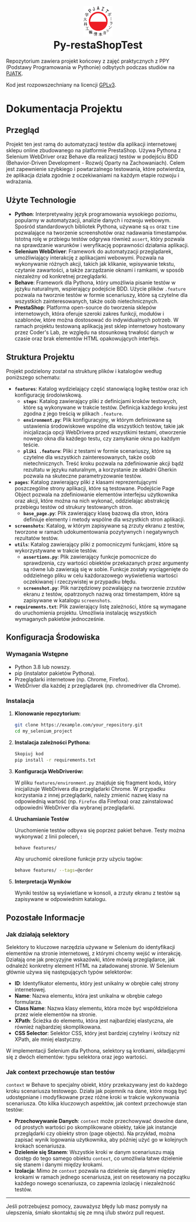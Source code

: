 <h1 align="center">
  <div>
    <img width="80" src="https://raw.githubusercontent.com/itischrisd/itis-PJATK/main/logo.svg" alt="" />
  </div>
  Py-restaShopTest
</h1>

Repozytorium zawiera projekt końcowy z zajęć praktycznych z PPY (Podstawy Programowania w Pythonie) odbytych podczas studiów na [PJATK](https://www.pja.edu.pl/).

Kod jest rozpowszechniany na licencji [GPLv3](./LICENSE).

# Dokumentacja Projektu

## Przegląd

Projekt ten jest ramą do automatyzacji testów dla aplikacji internetowej sklepu online zbudowanego na platformie PrestaShop. Używa Pythona z Selenium WebDriver oraz Behave dla realizacji testów w podejściu BDD (Behavior-Driven Development - Rozwój Oparty na Zachowaniach). Celem jest zapewnienie szybkiego i powtarzalnego testowania, które potwierdza, że aplikacja działa zgodnie z oczekiwaniami na każdym etapie rozwoju i wdrażania.

## Użyte Technologie

- **Python**: Interpretywalny język programowania wysokiego poziomu, popularny w automatyzacji, analizie danych i rozwoju webowym. Spośród standardowych bibliotek Pythona, używane są `os` oraz `time` pozwalające na tworzenie screenshotów oraz nadawania timestampów. Istotną rolę w przbiegu testów odgrywa również `assert`, który pozwala na sprawdzanie warunków i weryfikację poprawności działania aplikacji.
- **Selenium WebDriver**: Framework do automatyzacji przeglądarek, umożliwiający interakcję z aplikacjami webowymi. Pozwala na wykonywanie różnych akcji, takich jak klikanie, wpisywanie tekstu, czytanie zawartości, a także zarządzanie oknami i ramkami, w sposób niezależny od konkretnej przeglądarki.
- **Behave**: Framework dla Pythona, który umożliwia pisanie testów w języku naturalnym, wspierający podejście BDD. Użycie plików `.feature` pozwala na tworznie testów w formie scenariuszy, które są czytelne dla wszystkich zainteresowanych, także osób nietechnicznych.
- **PrestaShop**: Platforma open-source do tworzenia sklepów internetowych, która oferuje szeroki zakres funkcji, modułów i szablonów, które można dostosować do indywidualnych potrzeb. W ramach projektu testowaną aplikacją jest sklep internetowy hostowany przez Coder's Lab, ze względu na stosunkową trwałość danych w czasie oraz brak elementów HTML opakowujących interfejs.

## Struktura Projektu

Projekt podzielony został na strukturę plików i katalogów według poniższego schematu:

- **`features`**: Katalog wydzielający część stanowiącą logikę testów oraz ich konfigurację środoiwskową.
  - **`steps`**: Katalog zawierający pliki z definicjami kroków testowych, które są wykonywane w trakcie testów. Definicja każdego kroku jest zgodna z jego treścią w plikach `.feature`.
  - **`environment.py`**: Plik konfiguracyjny, w którym definiowane są ustawienia środowiskowe wspólne dla wszystkich testów, takie jak inicjalizacja opcji WebDrivera przed wszystkimi testami, otworzenie nowego okna dla każdego testu, czy zamykanie okna po każdym teście.
  - **`pliki .feature`**: Pliki z testami w formie scenariuszy, które są czytelne dla wszystkich zainteresowanych, także osób nietechnicznych. Treść kroku pozwala na zdefiniowanie akcji bądź rezultatu w języku naturalnym, a korzystanie ze składni Gherkin pozwala na skuteczne parametryzowanie testów.
- **`pages`**: Katalog zawierający pliki z klasami reprezentującymi poszczególne strony aplikacji, które są testowane. Podejście Page Object pozwala na zdefiniowanie elementów interfejsu użytkownika oraz akcji, które można na nich wykonać, oddzielając abstrakcję przebiegu testów od strukury testowanych stron.
  - **`base_page.py`**: Plik zawierający klasę bazową dla stron, która definiuje elementy i metody wspólne dla wszystkich stron aplikacji.
- **`screenshots`**: Katalog, w którym zapisywane są zrzuty ekranu z testów, tworzone w ramach udokumentowania pozytywnych i negatywnych rezultatów testów.
- **`utils`**: Katalog zawierający pliki z pomocniczymi funkcjami, które są wykorzystywane w trakcie testów.
  - **`assertions.py`**: Plik zawierający funkcje pomocnicze do sprawdzenia, czy wartości obiektów przekazanych przez argumenty są równe lub zawierają się w sobie. Funkcje zostały wyciągenięte do oddzielnego pliku w celu każdorazowego wyświetlenia wartości oczekiwanej i rzeczywistej w przypadku błędu.
  - **`screenshot.py`**: Plik narzędziowy pozwalający na tworzenie zrzutów ekranu z testów, opatrzonych nazwą oraz timestampem, które są zapisywane w katalogu `screenshots`.
- **`requirements.txt`**: Plik zawierający listę zależności, które są wymagane do uruchomienia projektu. Umożliwia instalację wszystkich wymaganych pakietów jednocześnie.


## Konfiguracja Środowiska

### Wymagania Wstępne

- Python 3.8 lub nowszy.
- pip (instalator pakietów Pythona).
- Przeglądarki internetowe (np. Chrome, Firefox).
- WebDriver dla każdej z przeglądarek (np. chromedriver dla Chrome).

### Instalacja

1. **Klonowanie repozytorium:**
   ```bash
   git clone https://example.com/your_repository.git
   cd my_selenium_project
   ```

2. **Instalacja zależności Pythona:**

    ```bash
    Skopiuj kod
    pip install -r requirements.txt
    ```

3. **Konfiguracja WebDriverów:**

    W pliku `features/environment.py` znajduje się fragment kodu, który inicjalizuje WebDrivera dla przeglądarki Chrome. W przypadku korzystania z innej przeglądarki, należy zmienić nazwę klasy na odpowiednią wartość (np. `Firefox` dla Firefoxa) oraz zainstalować odpowiedni WebDriver dla wybranej przeglądarki.

4. **Uruchamianie Testów**

   Uruchomienie testów odbywa się poprzez pakiet behave. Testy można wykonywać z linii poleceń, :

    ```bash
    behave features/
   ```

    Aby uruchomić określone funkcje przy użyciu tagów:

    ```bash
    behave features/ --tags=@order
   ```
    
5. **Interpretacja Wyników**

   Wyniki testów są wyświetlane w konsoli, a zrzuty ekranu z testów są zapisywane w odpowiednim katalogu.

## Pozostałe Informacje

### Jak działają selektory

Selektory to kluczowe narzędzia używane w Selenium do identyfikacji elementów na stronie internetowej, z którymi chcemy wejść w interakcję. Działają one jak precyzyjne wskazówki, które mówią przeglądarce, jak odnaleźć konkretny element HTML na załadowanej stronie. W Selenium głównie używa się następujących typów selektorów:

- **ID**: Identyfikator elementu, który jest unikalny w obrębie całej strony internetowej.
- **Name**: Nazwa elementu, która jest unikalna w obrębie całego formularza.
- **Class Name**: Nazwa klasy elementu, która może być współdzielona przez wiele elementów na stronie.
- **XPath**: Ścieżka do elementu, która jest najbardziej elastyczna, ale również najbardziej skomplikowana.
- **CSS Selector**: Selektor CSS, który jest bardziej czytelny i krótszy niż XPath, ale mniej elastyczny.

W implementacji Selenium dla Pythona, selektory są krotkami, składjącymi się z dwóch elementów: typu selektora oraz jego wartości.

### Jak context przechowuje stan testów

`context` w Behave to specjalny obiekt, który przekazywany jest do każdego kroku scenariusza testowego. Działa jak pojemnik na dane, które mogą być udostępniane i modyfikowane przez różne kroki w trakcie wykonywania scenariusza. Oto kilka kluczowych aspektów, jak context przechowuje stan testów:

- **Przechowywanie Danych**: `context` może przechowywać dowolne dane, od prostych wartości po skomplikowane obiekty, takie jak instancje przeglądarki czy obiekty stron (page objects). Na przykład, można zapisać wynik logowania użytkownika, aby później użyć go w kolejnych krokach scenariusza.
- **Dzielenie się Stanem**: Wszystkie kroki w danym scenariuszu mają dostęp do tego samego obiektu `context`, co umożliwia łatwe dzielenie się stanem i danymi między krokami.
- **Izolacja**: Mimo że `context` pozwala na dzielenie się danymi między krokami w ramach jednego scenariusza, jest on resetowany na początku każdego nowego scenariusza, co zapewnia izolację i niezależność testów.


---

Jeśli potrzebujesz pomocy, zauważysz błędy lub masz pomysły na ulepszenia, śmiało skontaktuj się ze mną i/lub stwórz pull request.